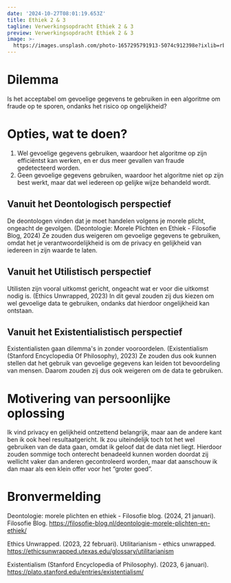 ```yaml
---
date: '2024-10-27T08:01:19.653Z'
title: Ethiek 2 & 3
tagline: Verwerkingsopdracht Ethiek 2 & 3
preview: Verwerkingsopdracht Ethiek 2 & 3
image: >-
  https://images.unsplash.com/photo-1657295791913-5074c912398e?ixlib=rb-1.2.1&ixid=MnwxMjA3fDB8MHxwaG90by1wYWdlfHx8fGVufDB8fHx8&auto=format&fit=crop&w=996&q=80
---
```

# Dilemma
Is het acceptabel om gevoelige gegevens te gebruiken in een algoritme om fraude op te sporen, ondanks het risico op ongelijkheid?

# Opties, wat te doen?
1. Wel gevoelige gegevens gebruiken, waardoor het algoritme op zijn efficiëntst kan werken, en er dus meer gevallen van fraude gedetecteerd worden.
2. Geen gevoelige gegevens gebruiken, waardoor het algoritme niet op zijn best werkt, maar dat wel iedereen op gelijke wijze behandeld wordt.

## Vanuit het Deontologisch perspectief
De deontologen vinden dat je moet handelen volgens je morele plicht, ongeacht de gevolgen. (Deontologie: Morele Plichten en Ethiek - Filosofie Blog, 2024) Ze zouden dus weigeren om gevoelige gegevens te gebruiken, omdat het je verantwoordelijkheid is om de privacy en gelijkheid van iedereen in zijn waarde te laten.

## Vanuit het Utilistisch perspectief
Utilisten zijn vooral uitkomst gericht, ongeacht wat er voor die uitkomst nodig is. (Ethics Unwrapped, 2023) In dit geval zouden zij dus kiezen om wel gevoelige data te gebruiken, ondanks dat hierdoor ongelijkheid kan ontstaan.

## Vanuit het Existentialistisch perspectief
Existentialisten gaan dilemma's in zonder vooroordelen. (Existentialism (Stanford Encyclopedia Of Philosophy), 2023) Ze zouden dus ook kunnen stellen dat het gebruik van gevoelige gegevens kan leiden tot bevoordeling van mensen. Daarom zouden zij dus ook weigeren om de data te gebruiken.

# Motivering van persoonlijke oplossing
Ik vind privacy en gelijkheid ontzettend belangrijk, maar aan de andere kant ben ik ook heel resultaatgericht. Ik zou uiteindelijk toch tot het wel gebruiken van de data gaan, omdat ik geloof dat de data niet liegt. Hierdoor zouden sommige toch onterecht benadeeld kunnen worden doordat zij wellicht vaker dan anderen gecontroleerd worden, maar dat aanschouw ik dan maar als een klein offer voor het “groter goed”.

# Bronvermelding

Deontologie: morele plichten en ethiek - Filosofie blog. (2024, 21 januari). Filosofie Blog. https://filosofie-blog.nl/deontologie-morele-plichten-en-ethiek/

Ethics Unwrapped. (2023, 22 februari). Utilitarianism - ethics unwrapped. https://ethicsunwrapped.utexas.edu/glossary/utilitarianism

Existentialism (Stanford Encyclopedia of Philosophy). (2023, 6 januari). https://plato.stanford.edu/entries/existentialism/
